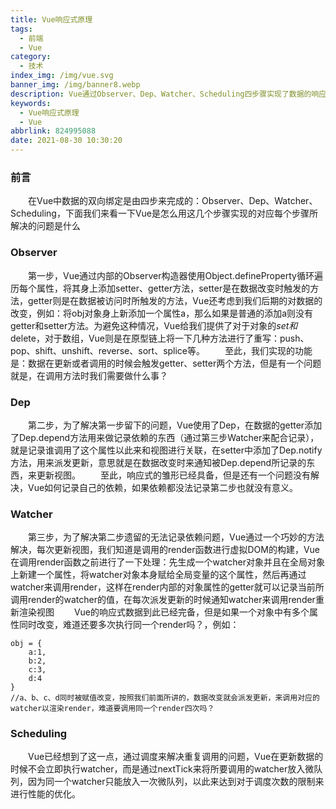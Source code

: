 ```yaml
---
title: Vue响应式原理
tags:
  - 前端
  - Vue
category:
  - 技术
index_img: /img/vue.svg
banner_img: /img/banner8.webp
description: Vue通过Observer、Dep、Watcher、Scheduling四步骤实现了数据的响应式
keywords:
  - Vue响应式原理
  - Vue
abbrlink: 824995088
date: 2021-08-30 10:30:20
---
```


### 前言
&emsp;&emsp;在Vue中数据的双向绑定是由四步来完成的：Observer、Dep、Watcher、Scheduling，下面我们来看一下Vue是怎么用这几个步骤实现的对应每个步骤所解决的问题是什么

### Observer
&emsp;&emsp;第一步，Vue通过内部的Observer构造器使用Object.defineProperty循环遍历每个属性，将其身上添加setter、getter方法，setter是在数据改变时触发的方法，getter则是在数据被访问时所触发的方法，Vue还考虑到我们后期的对数据的改变，例如：将obj对象身上新添加一个属性a，那么如果是普通的添加a则没有getter和setter方法。为避免这种情况，Vue给我们提供了对于对象的$set和$delete，对于数组，Vue则是在原型链上将一下几种方法进行了重写：push、pop、shift、unshift、reverse、sort、splice等。
&emsp;&emsp;至此，我们实现的功能是：数据在更新或者调用的时候会触发getter、setter两个方法，但是有一个问题就是，在调用方法时我们需要做什么事？

### Dep
&emsp;&emsp;第二步，为了解决第一步留下的问题，Vue使用了Dep，在数据的getter添加了Dep.depend方法用来做记录依赖的东西（通过第三步Watcher来配合记录），就是记录谁调用了这个属性以此来和视图进行关联，在setter中添加了Dep.notify方法，用来派发更新，意思就是在数据改变时来通知被Dep.depend所记录的东西，来更新视图。
&emsp;&emsp;至此，响应式的雏形已经具备，但是还有一个问题没有解决，Vue如何记录自己的依赖，如果依赖都没法记录第二步也就没有意义。

### Watcher
&emsp;&emsp;第三步，为了解决第二步遗留的无法记录依赖问题，Vue通过一个巧妙的方法解决，每次更新视图，我们知道是调用的render函数进行虚拟DOM的构建，Vue在调用render函数之前进行了一下处理：先生成一个watcher对象并且在全局对象上新建一个属性，将watcher对象本身赋给全局变量的这个属性，然后再通过watcher来调用render，这样在render内部的对象属性的getter就可以记录当前所调用render的watcher的值，在每次派发更新的时候通知watcher来调用render重新渲染视图
&emsp;&emsp;Vue的响应式数据到此已经完备，但是如果一个对象中有多个属性同时改变，难道还要多次执行同一个render吗？，例如：
```
obj = {
    a:1,
    b:2,
    c:3,
    d:4
}
//a、b、c、d同时被赋值改变，按照我们前面所讲的，数据改变就会派发更新，来调用对应的watcher以渲染render，难道要调用同一个render四次吗？
```
### Scheduling
&emsp;&emsp;Vue已经想到了这一点，通过调度来解决重复调用的问题，Vue在更新数据的时候不会立即执行watcher，而是通过nextTick来将所要调用的watcher放入微队列，因为同一个watcher只能放入一次微队列，以此来达到对于调度次数的限制来进行性能的优化。